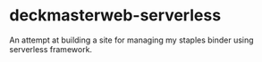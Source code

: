 # deckmasterweb-serverless
An attempt at building a site for managing my staples binder using serverless framework.

